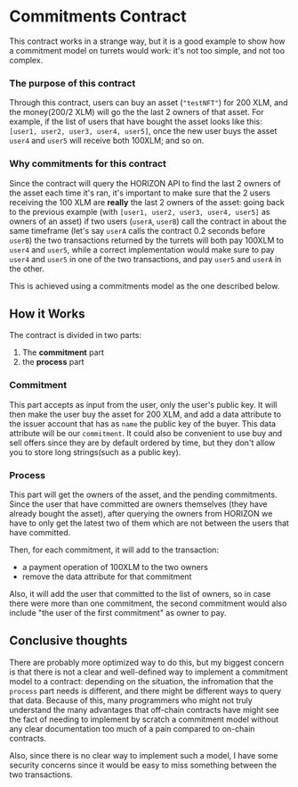# Commitments Contract
This contract works in a strange way, but it is a good example to show how a commitment model on turrets would work: it's not too simple, and not too complex.

### **The purpose of this contract**

Through this contract, users can buy an asset (`"testNFT"`) for 200 XLM, and the money(200/2 XLM) will go the the last 2 owners of that asset. For example, if the list of users that have bought the asset looks like this: `[user1, user2, user3, user4, user5]`, once the new user buys the asset `user4` and `user5` will receive both 100XLM; and so on.

### **Why commitments for this contract**

Since the contract will query the HORIZON API to find the last 2 owners of the asset each time it's ran, it's important to make sure that the 2 users receiving the 100 XLM are **really** the last 2 owners of the asset: going back to the previous example (with `[user1, user2, user3, user4, user5]` as owners of an asset) if two users (`userA`, `userB`) call the contract in about the same timeframe (let's say `userA` calls the contract 0.2 seconds before `userB`) the two transactions returned by the turrets will both pay 100XLM to `user4` and `user5`, while a correct implementation would make sure to pay `user4` and `user5` in one of the two transactions, and pay `user5` and `userA` in the other. 

This is achieved using a commitments model as the one described below.

## How it Works

The contract is divided in two parts:
1. The **commitment** part
2. the **process** part

### **Commitment**
This part accepts as input from the user, only the user's public key. It will then make the user buy the asset for 200 XLM, and add a data attribute to the issuer account that has as `name` the public key of the buyer. This data attribute will be our `commitment`. It could also be convenient to use buy and sell offers since they are by default ordered by time, but they don't allow you to store long strings(such as a public key).

### **Process**
This part will get the owners of the asset, and the pending commitments. Since the user that have committed are owners themselves (they have already bought the asset), after querying the owners from HORIZON we have to only get the latest two of them which are not between the users that have committed.

Then, for each commitment, it will add to the transaction:
- a payment operation of 100XLM to the two owners
- remove the data attribute for that commitment

Also, it will add the user that committed to the list of owners, so in case there were more than one commitment, the second commitment would also include "the user of the first commitment" as owner to pay.


## Conclusive thoughts
There are probably more optimized way to do this, but my biggest concern is that there is not a clear and well-defined way to implement a commitment model to a contract: depending on the situation, the infromation that the `process` part needs is different, and there might be different ways to query that data.
Because of this, many programmers who might not truly understand the many advantages that off-chain contracts have might see the fact of needing to implement by scratch a commitment model without any clear documentation too much of a pain compared to on-chain contracts.

Also, since there is no clear way to implement such a model, I have some security concerns since it would be easy to miss something between the two transactions.
